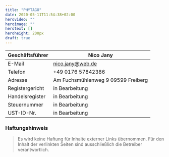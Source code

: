 ```yaml
---
title: "PHYTAGO"
date: 2020-05-11T11:54:38+02:00
herovideo: ""
heroimage: ""
herotext: []
heroheight: 200px
draft: true
---
```


Geschäftsführer | Nico Jany
-|-
E-Mail          | nico.jany@web.de
Telefon         | +49 0176 57842386
Adresse         | Am Fuchsmühlenweg 9  09599 Freiberg
Registergericht | in Bearbeitung
Handelsregister | in Bearbeitung
Steuernummer    | in Bearbeitung
UST-ID-Nr.      | in Bearbeitung

### Haftungshinweis

> Es wird keine Haftung für Inhalte
> externer Links übernommen. Für den Inhalt der
> verlinkten Seiten sind ausschließlich die Betreiber verantwortlich.

